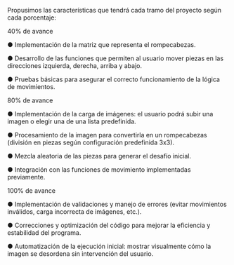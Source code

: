 Propusimos las características que tendrá cada tramo del proyecto según cada porcentaje:

40% de avance

● Implementación de la matriz que representa el rompecabezas.

● Desarrollo de las funciones que permiten al usuario mover piezas en las direcciones izquierda, derecha, arriba y abajo.

● Pruebas básicas para asegurar el correcto funcionamiento de la lógica de movimientos.

80% de avance

● Implementación de la carga de imágenes: el usuario podrá subir una imagen o elegir una de una lista predefinida.

● Procesamiento de la imagen para convertirla en un rompecabezas (división en piezas según configuración predefinida 3x3).

● Mezcla aleatoria de las piezas para generar el desafío inicial.

● Integración con las funciones de movimiento implementadas previamente.

100% de avance

● Implementación de validaciones y manejo de errores (evitar movimientos inválidos, carga incorrecta de imágenes, etc.).

● Correcciones y optimización del código para mejorar la eficiencia y estabilidad del programa.

● Automatización de la ejecución inicial: mostrar visualmente cómo la imagen se desordena sin intervención del usuario.
